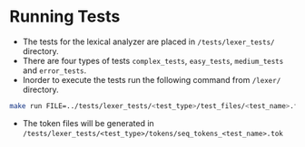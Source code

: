 # Running Tests

- The tests for the lexical analyzer are placed in `/tests/lexer_tests/` directory.
- There are four types of tests `complex_tests`, `easy_tests`, `medium_tests` and `error_tests`.
- Inorder to execute the tests run the following command from `/lexer/` directory.

```bash
make run FILE=../tests/lexer_tests/<test_type>/test_files/<test_name>.fsm
```

- The token files will be generated in `/tests/lexer_tests/<test_type>/tokens/seq_tokens_<test_name>.tok`

